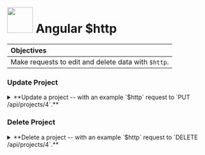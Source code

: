 # <img src="https://cloud.githubusercontent.com/assets/7833470/10899314/63829980-8188-11e5-8cdd-4ded5bcb6e36.png" height="60"> Angular $http

| Objectives |
| :--- |
| Make requests to edit and delete data with `$http`. |


### Update Project

<details>
  <summary>**Update a project -- with an example `$http` request to `PUT /api/projects/4`.**</summary>
  ```js
  $http({
    method: 'PUT',
    url: baseUrl + '/api/projects/4',
    data: {
      name: 'Mentor new members of the Night\'s Watch',
      type: 'volunteering',
      // new opponents
      opponents: [ 'criminal backgrounds', 'lack of trust' ],
      status: 'ongoing'
    },
  }).then(function successCallback(response) {
    console.log('response for update project:', response);
  }, function errorCallback(error) {
    console.log('There was an error', error);
  });
  ```

  ... and a sample response:
  <details><summary>click to see full response</summary>
  ```js
  {
    "data": {
      _id: 4,
      name: "Mentor new members of the Night's Watch",
      type: "volunteering",
      opponents: [ "criminal backgrounds", "lack of trust" ],
      status: "ongoing"
    },
    "status": 200,
    "config": {
      "method": "PUT",
      "transformRequest": [
        null
      ],
      "transformResponse": [
        null
      ],
      "data": {
        name: "Mentor new members of the Night's Watch",
        type: "volunteering",
        opponents: [ "criminal backgrounds", "lack of trust" ],
        status: "ongoing"
      },
      "url": "http://www.jonsnow-portfolio.com/api/projects/4",
      "headers": {
        "Accept": "application/json, text/plain, */*"
      }
    },
    "statusText": "OK"
  }
  ```  
  </details>

</details>


### Delete Project

<details>
  <summary>**Delete a project -- with an example `$http` request to `DELETE /api/projects/4`.**</summary>
  ```js
  $http({
    method: 'DELETE',
    url: baseUrl + '/api/projects/4',
  }).then(function successCallback(response) {
    console.log('response for delete project:', response);
  }, function errorCallback(error) {
    console.log('There was an error', error);
  });
  ```

  ... and a sample response:
  <details><summary>click to see full response</summary>
  ```js
  {
    "data": {
      _id: 4,
      name: "Mentor new members of the Night's Watch",
      type: "volunteering",
      opponents: [ "criminal backgrounds", "lack of trust" ],
      status: "ongoing"
    },
    "status": 200,
    "config": {
      "method": "DELETE",
      "transformRequest": [
        null
      ],
      "transformResponse": [
        null
      ],
      "url": "http://www.jonsnow-portfolio.com/api/projects/4",
      "headers": {
        "Accept": "application/json, text/plain, */*"
      }
    },
    "statusText": "OK"
  }
  ```  
  </details>

</details>
